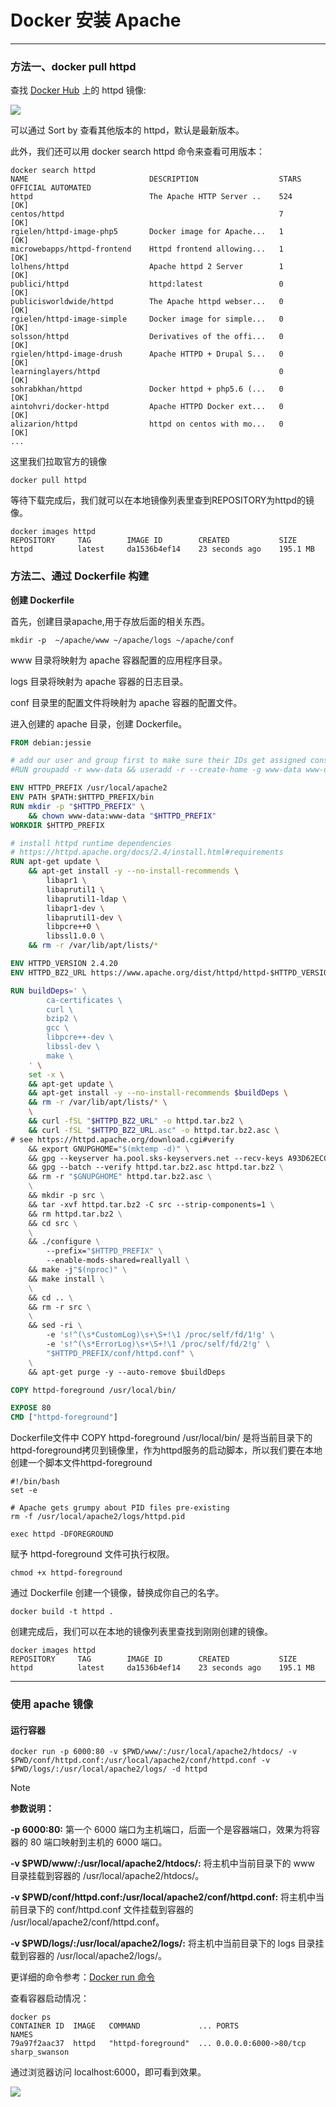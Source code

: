 # Docker 安装 Apache

---

### 方法一、docker pull httpd
查找 [Docker Hub](https://hub.docker.com/_/httpd?tab=tags) 上的 httpd 镜像:

![](../assets/install/apache1.png)

可以通过 Sort by 查看其他版本的 httpd，默认是最新版本。

此外，我们还可以用 docker search httpd 命令来查看可用版本：

```shell
docker search httpd
NAME                           DESCRIPTION                  STARS  OFFICIAL AUTOMATED
httpd                          The Apache HTTP Server ..    524     [OK]       
centos/httpd                                                7                [OK]
rgielen/httpd-image-php5       Docker image for Apache...   1                [OK]
microwebapps/httpd-frontend    Httpd frontend allowing...   1                [OK]
lolhens/httpd                  Apache httpd 2 Server        1                [OK]
publici/httpd                  httpd:latest                 0                [OK]
publicisworldwide/httpd        The Apache httpd webser...   0                [OK]
rgielen/httpd-image-simple     Docker image for simple...   0                [OK]
solsson/httpd                  Derivatives of the offi...   0                [OK]
rgielen/httpd-image-drush      Apache HTTPD + Drupal S...   0                [OK]
learninglayers/httpd                                        0                [OK]
sohrabkhan/httpd               Docker httpd + php5.6 (...   0                [OK]
aintohvri/docker-httpd         Apache HTTPD Docker ext...   0                [OK]
alizarion/httpd                httpd on centos with mo...   0                [OK]
...
```

这里我们拉取官方的镜像

```shell
docker pull httpd
```

等待下载完成后，我们就可以在本地镜像列表里查到REPOSITORY为httpd的镜像。

```shell
docker images httpd
REPOSITORY     TAG        IMAGE ID        CREATED           SIZE
httpd          latest     da1536b4ef14    23 seconds ago    195.1 MB
```

### 方法二、通过 Dockerfile 构建
**创建 Dockerfile**

首先，创建目录apache,用于存放后面的相关东西。

```shell
mkdir -p  ~/apache/www ~/apache/logs ~/apache/conf 
```

www 目录将映射为 apache 容器配置的应用程序目录。

logs 目录将映射为 apache 容器的日志目录。

conf 目录里的配置文件将映射为 apache 容器的配置文件。

进入创建的 apache 目录，创建 Dockerfile。

```dockerfile
FROM debian:jessie

# add our user and group first to make sure their IDs get assigned consistently, regardless of whatever dependencies get added
#RUN groupadd -r www-data && useradd -r --create-home -g www-data www-data

ENV HTTPD_PREFIX /usr/local/apache2
ENV PATH $PATH:$HTTPD_PREFIX/bin
RUN mkdir -p "$HTTPD_PREFIX" \
    && chown www-data:www-data "$HTTPD_PREFIX"
WORKDIR $HTTPD_PREFIX

# install httpd runtime dependencies
# https://httpd.apache.org/docs/2.4/install.html#requirements
RUN apt-get update \
    && apt-get install -y --no-install-recommends \
        libapr1 \
        libaprutil1 \
        libaprutil1-ldap \
        libapr1-dev \
        libaprutil1-dev \
        libpcre++0 \
        libssl1.0.0 \
    && rm -r /var/lib/apt/lists/*

ENV HTTPD_VERSION 2.4.20
ENV HTTPD_BZ2_URL https://www.apache.org/dist/httpd/httpd-$HTTPD_VERSION.tar.bz2

RUN buildDeps=' \
        ca-certificates \
        curl \
        bzip2 \
        gcc \
        libpcre++-dev \
        libssl-dev \
        make \
    ' \
    set -x \
    && apt-get update \
    && apt-get install -y --no-install-recommends $buildDeps \
    && rm -r /var/lib/apt/lists/* \
    \
    && curl -fSL "$HTTPD_BZ2_URL" -o httpd.tar.bz2 \
    && curl -fSL "$HTTPD_BZ2_URL.asc" -o httpd.tar.bz2.asc \
# see https://httpd.apache.org/download.cgi#verify
    && export GNUPGHOME="$(mktemp -d)" \
    && gpg --keyserver ha.pool.sks-keyservers.net --recv-keys A93D62ECC3C8EA12DB220EC934EA76E6791485A8 \
    && gpg --batch --verify httpd.tar.bz2.asc httpd.tar.bz2 \
    && rm -r "$GNUPGHOME" httpd.tar.bz2.asc \
    \
    && mkdir -p src \
    && tar -xvf httpd.tar.bz2 -C src --strip-components=1 \
    && rm httpd.tar.bz2 \
    && cd src \
    \
    && ./configure \
        --prefix="$HTTPD_PREFIX" \
        --enable-mods-shared=reallyall \
    && make -j"$(nproc)" \
    && make install \
    \
    && cd .. \
    && rm -r src \
    \
    && sed -ri \
        -e 's!^(\s*CustomLog)\s+\S+!\1 /proc/self/fd/1!g' \
        -e 's!^(\s*ErrorLog)\s+\S+!\1 /proc/self/fd/2!g' \
        "$HTTPD_PREFIX/conf/httpd.conf" \
    \
    && apt-get purge -y --auto-remove $buildDeps

COPY httpd-foreground /usr/local/bin/

EXPOSE 80
CMD ["httpd-foreground"]
```

Dockerfile文件中 COPY httpd-foreground /usr/local/bin/ 是将当前目录下的httpd-foreground拷贝到镜像里，作为httpd服务的启动脚本，所以我们要在本地创建一个脚本文件httpd-foreground

```shell
#!/bin/bash
set -e

# Apache gets grumpy about PID files pre-existing
rm -f /usr/local/apache2/logs/httpd.pid

exec httpd -DFOREGROUND
```

赋予 httpd-foreground 文件可执行权限。

```shell
chmod +x httpd-foreground
```

通过 Dockerfile 创建一个镜像，替换成你自己的名字。

```shell
docker build -t httpd .
```

创建完成后，我们可以在本地的镜像列表里查找到刚刚创建的镜像。

```shell
docker images httpd
REPOSITORY     TAG        IMAGE ID        CREATED           SIZE
httpd          latest     da1536b4ef14    23 seconds ago    195.1 MB
```

---

### 使用 apache 镜像
#### 运行容器
```shell
docker run -p 6000:80 -v $PWD/www/:/usr/local/apache2/htdocs/ -v $PWD/conf/httpd.conf:/usr/local/apache2/conf/httpd.conf -v $PWD/logs/:/usr/local/apache2/logs/ -d httpd
```

> [!NOTE]
>
> **参数说明：**
>
> **-p 6000:80:** 第一个 6000 端口为主机端口，后面一个是容器端口，效果为将容器的 80 端口映射到主机的 6000 端口。
>
> **-v $PWD/www/:/usr/local/apache2/htdocs/:** 将主机中当前目录下的 www 目录挂载到容器的 /usr/local/apache2/htdocs/。
>
> **-v $PWD/conf/httpd.conf:/usr/local/apache2/conf/httpd.conf:** 将主机中当前目录下的 conf/httpd.conf 文件挂载到容器的 /usr/local/apache2/conf/httpd.conf。
>
> **-v $PWD/logs/:/usr/local/apache2/logs/:** 将主机中当前目录下的 logs 目录挂载到容器的 /usr/local/apache2/logs/。

更详细的命令参考：[Docker run 命令](../manual/docker-run-command.md)

查看容器启动情况：

```shell
docker ps
CONTAINER ID  IMAGE   COMMAND             ... PORTS               NAMES
79a97f2aac37  httpd   "httpd-foreground"  ... 0.0.0.0:6000->80/tcp  sharp_swanson
```

通过浏览器访问 localhost:6000，即可看到效果。

![](../assets/install/apache2.png)

